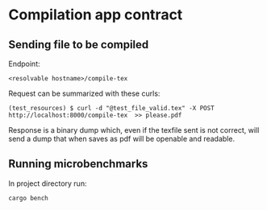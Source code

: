 # Compilation app contract
## Sending file to be compiled
Endpoint:
```
<resolvable hostname>/compile-tex
```
Request can be summarized with these curls:
```terminal
(test_resources) $ curl -d "@test_file_valid.tex" -X POST http://localhost:8000/compile-tex  >> please.pdf
```
Response is a binary dump which, even if the texfile sent is not correct, will send a dump that when saves as pdf will be openable and readable.
## Running microbenchmarks
In project directory run:
```
cargo bench
```